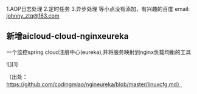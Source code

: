 1.AOP日志处理
2.定时任务
3.异步处理
等小点没有添加，有兴趣的百度
email: johnny_ztq@163.com

## 新增aicloud-cloud-nginxeureka
一个监控spring cloud注册中心(eureka),并将服务映射到nginx负载均衡的工具

![][1]

（出处：https://github.com/codingmiao/ngineureka/blob/master/linuxcfg.md）
